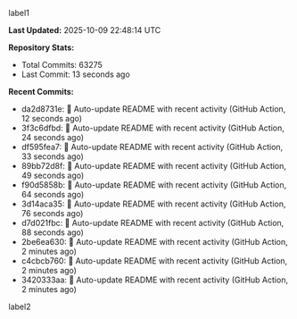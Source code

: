 
label1 
<!-- ACTIVITY_START -->
**Last Updated:** 2025-10-09 22:48:14 UTC

**Repository Stats:**
- Total Commits: 63275
- Last Commit: 13 seconds ago

**Recent Commits:**
- da2d8731e: 🤖 Auto-update README with recent activity (GitHub Action, 12 seconds ago)
- 3f3c6dfbd: 🤖 Auto-update README with recent activity (GitHub Action, 24 seconds ago)
- df595fea7: 🤖 Auto-update README with recent activity (GitHub Action, 33 seconds ago)
- 89bb72d8f: 🤖 Auto-update README with recent activity (GitHub Action, 49 seconds ago)
- f90d5858b: 🤖 Auto-update README with recent activity (GitHub Action, 64 seconds ago)
- 3d14aca35: 🤖 Auto-update README with recent activity (GitHub Action, 76 seconds ago)
- d7d021fbc: 🤖 Auto-update README with recent activity (GitHub Action, 88 seconds ago)
- 2be6ea630: 🤖 Auto-update README with recent activity (GitHub Action, 2 minutes ago)
- c4cbcb760: 🤖 Auto-update README with recent activity (GitHub Action, 2 minutes ago)
- 3420333aa: 🤖 Auto-update README with recent activity (GitHub Action, 2 minutes ago)
<!-- ACTIVITY_END -->

label2
